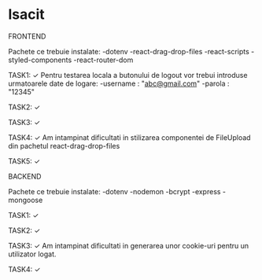 # lsacit

  FRONTEND

Pachete ce trebuie instalate:
-dotenv
-react-drag-drop-files
-react-scripts
-styled-components
-react-router-dom

TASK1: ✓
  Pentru testarea locala a butonului de logout vor trebui introduse urmatoarele date de logare:
  -username : "abc@gmail.com"
  -parola : "12345"

TASK2: ✓

TASK3: ✓

TASK4: ✓
  Am intampinat dificultati in stilizarea componentei de FileUpload din pachetul react-drag-drop-files

TASK5: ✓

  BACKEND

Pachete ce trebuie instalate:
-dotenv
-nodemon
-bcrypt
-express
-mongoose

TASK1: ✓

TASK2: ✓

TASK3: ✓
  Am intampinat dificultati in generarea unor cookie-uri pentru un utilizator logat.
  
TASK4: ✓


